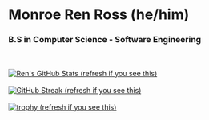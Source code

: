 # Monroe Ren Ross (he/him)
### B.S in Computer Science - Software Engineering
<br></br>
[![Ren's GitHub Stats (refresh if you see this)](https://github-readme-stats.vercel.app/api/?username=renross&showicons=true&count_private=true&theme=react)]()
<br></br>
[![GitHub Streak (refresh if you see this)](https://github-readme-streak-stats.herokuapp.com/?user=renross&theme=dark)](https://git.io/streak-stats)
<br></br>
[![trophy (refresh if you see this)](https://github-profile-trophy.vercel.app/?username=renross&theme=darkhub&row=1&column=9)](https://github.com/ryo-ma/github-profile-trophy)
<br></br>
<!--![Metrics (refresh if you see this)](https://metrics.lecoq.io/renross?template=classic&repositories.forks=true&base.header=0&base=header%2C%20activity%2C%20community%2C%20repositories%2C%20metadata&base.indepth=false&base.hireable=false&config.timezone=America%2FNew_York)
<br></br>-->
